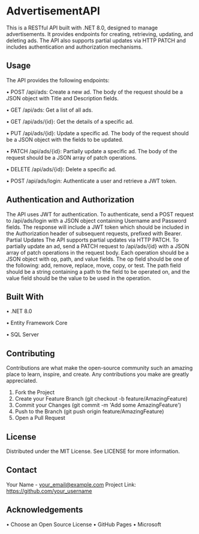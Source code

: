 # AdvertisementAPI
This is a RESTful API built with .NET 8.0, designed to manage advertisements. 
It provides endpoints for creating, retrieving, updating, and deleting ads. 
The API also supports partial updates via HTTP PATCH and includes authentication and authorization mechanisms.
## Usage
The API provides the following endpoints:

•	POST /api/ads: Create a new ad. The body of the request should be a JSON object with Title and Description fields.

•	GET /api/ads: Get a list of all ads.

•	GET /api/ads/{id}: Get the details of a specific ad.

•	PUT /api/ads/{id}: Update a specific ad. The body of the request should be a JSON object with the fields to be updated.

•	PATCH /api/ads/{id}: Partially update a specific ad. The body of the request should be a JSON array of patch operations.

•	DELETE /api/ads/{id}: Delete a specific ad.

•	POST /api/ads/login: Authenticate a user and retrieve a JWT token.

## Authentication and Authorization
The API uses JWT for authentication. To authenticate, send a POST request to /api/ads/login with a JSON object containing Username and Password fields. 
The response will include a JWT token which should be included in the Authorization header of subsequent requests, prefixed with Bearer.
Partial Updates
The API supports partial updates via HTTP PATCH. 
To partially update an ad, send a PATCH request to /api/ads/{id} with a JSON array of patch operations in the request body. 
Each operation should be a JSON object with op, path, and value fields. The op field should be one of the following: add, remove, replace, move, copy, or test. The path field should be a string containing a path to the field to be operated on, and the value field should be the value to be used in the operation.

## Built With

•	.NET 8.0

•	Entity Framework Core

•	SQL Server

## Contributing

Contributions are what make the open-source community such an amazing place to learn, inspire, and create. Any contributions you make are greatly appreciated.
1.	Fork the Project
2.	Create your Feature Branch (git checkout -b feature/AmazingFeature)
3.	Commit your Changes (git commit -m 'Add some AmazingFeature')
4.	Push to the Branch (git push origin feature/AmazingFeature)
5.	Open a Pull Request

## License
Distributed under the MIT License. See LICENSE for more information.

## Contact
Your Name - your_email@example.com
Project Link: https://github.com/your_username

## Acknowledgements
•	Choose an Open Source License
•	GitHub Pages
•	Microsoft
